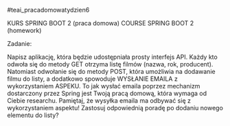 #teai_pracadomowatydzien6

KURS SPRING BOOT 2 (praca domowa)
COURSE SPRING BOOT 2 (homework)


Zadanie:

Napisz aplikację, która będzie udostępniała prosty interfejs API. Każdy
kto odwoła się do metody GET otrzyma listę filmów (nazwa, rok, producent).
Natomiast odwołanie się do metody POST, która umożliwia na dodawanie filmu
do listy, a dodatkowo spowoduje WYSŁANIE EMAILA z wykorzystaniem ASPEKU.
To jak wysłać emaila poprzez mechanizm dostarczony przez Spring jest Twoją
pracą domową, która wymaga od Ciebie researchu. Pamiętaj, że wysyłka emaila
ma odbywać się z wykorzystaniem aspektu! Zastosuj odpowiednią poradę
po dodaniu nowego elementu do listy?
